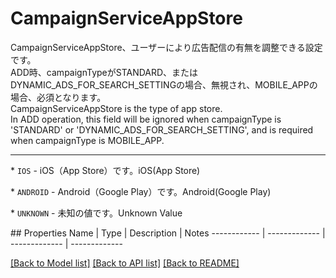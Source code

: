 # CampaignServiceAppStore

<div lang=\"ja\">CampaignServiceAppStore、ユーザーにより広告配信の有無を調整できる設定です。<br> ADD時、campaignTypeがSTANDARD、またはDYNAMIC_ADS_FOR_SEARCH_SETTINGの場合、無視され、MOBILE_APPの場合、必須となります。</div> <div lang=\"en\">CampaignServiceAppStore is the type of app store.<br> In ADD operation, this field will be ignored when campaignType is 'STANDARD' or 'DYNAMIC_ADS_FOR_SEARCH_SETTING', and is required when campaignType is MOBILE_APP.</div> <hr> <p>* <code>IOS</code> - <span lang=\"ja\">iOS（App Store）です。</span><span lang=\"en\">iOS(App Store)</span></p> <p>* <code>ANDROID</code> - <span lang=\"ja\">Android（Google Play）です。</span><span lang=\"en\">Android(Google Play)</span></p> <p>* <code>UNKNOWN</code> - <span lang=\"ja\">未知の値です。</span><span lang=\"en\">Unknown Value</span></p> 
## Properties
Name | Type | Description | Notes
------------ | ------------- | ------------- | -------------

[[Back to Model list]](../README.md#documentation-for-models) [[Back to API list]](../README.md#documentation-for-api-endpoints) [[Back to README]](../README.md)


